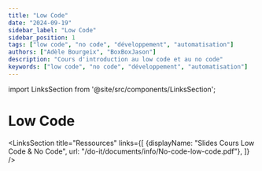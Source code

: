 ```yaml
---
title: "Low Code"
date: "2024-09-19"
sidebar_label: "Low Code"
sidebar_position: 1
tags: ["low code", "no code", "développement", "automatisation"]
authors: ["Adèle Bourgeix", "BoxBoxJason"]
description: "Cours d'introduction au low code et au no code"
keywords: ["low code", "no code", "développement", "automatisation"]
---
```


import LinksSection from '@site/src/components/LinksSection';

# Low Code

<LinksSection
    title="Ressources"
    links={[
      {displayName: "Slides Cours Low Code & No Code", url: "/do-it/documents/info/No-code-low-code.pdf"},
      ]}
/>
